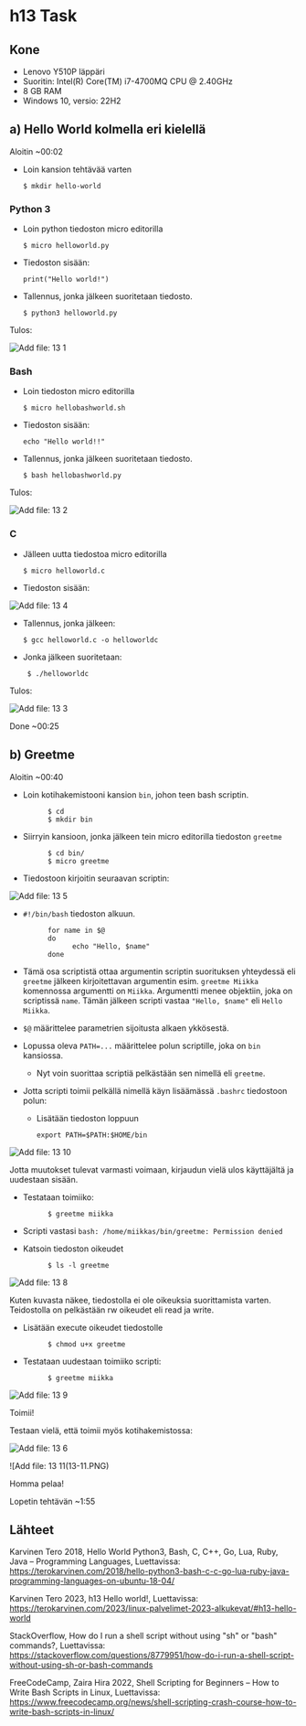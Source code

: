 # h13 Task

## Kone

- Lenovo Y510P läppäri
- Suoritin: Intel(R) Core(TM) i7-4700MQ CPU @ 2.40GHz
- 8 GB RAM
- Windows 10, versio: 22H2

## a) Hello World kolmella eri kielellä

Aloitin ~00:02

- Loin kansion tehtävää varten

      $ mkdir hello-world

### Python 3

- Loin python tiedoston micro editorilla

      $ micro helloworld.py

- Tiedoston sisään:

      print("Hello world!")
      
- Tallennus, jonka jälkeen suoritetaan tiedosto.

      $ python3 helloworld.py 
      
Tulos:

![Add file: 13 1](h13-1.PNG)

### Bash

- Loin tiedoston micro editorilla

      $ micro hellobashworld.sh

- Tiedoston sisään:

      echo "Hello world!!"
      
- Tallennus, jonka jälkeen suoritetaan tiedosto.

      $ bash hellobashworld.py 
      
Tulos:

![Add file: 13 2](13-2.PNG)

### C

- Jälleen uutta tiedostoa micro editorilla

      $ micro helloworld.c

- Tiedoston sisään:

![Add file: 13 4](h13-4.PNG)
      
- Tallennus, jonka jälkeen:

      $ gcc helloworld.c -o helloworldc 

- Jonka jälkeen suoritetaan:

       $ ./helloworldc 

Tulos:

![Add file: 13 3](13-3.PNG)


Done ~00:25

## b) Greetme

Aloitin ~00:40

- Loin kotihakemistooni kansion ``bin``, johon teen bash scriptin.

            $ cd
            $ mkdir bin
            
- Siirryin kansioon, jonka jälkeen tein micro editorilla tiedoston ``greetme``

            $ cd bin/
            $ micro greetme
            
- Tiedostoon kirjoitin seuraavan scriptin:

![Add file: 13 5](13-5.PNG)

- ``#!/bin/bash`` tiedoston alkuun.

            for name in $@
            do
                  echo "Hello, $name"
            done
          
 - Tämä osa scriptistä ottaa argumentin scriptin suorituksen yhteydessä eli ``greetme`` jälkeen kirjoitettavan argumentin esim. ``greetme Miikka`` komennossa argumentti on  ``Miikka``. Argumentti menee objektiin, joka on scriptissä ``name``. Tämän jälkeen scripti vastaa ``"Hello, $name"`` eli ``Hello Miikka``.
 - ``$@`` määrittelee parametrien sijoitusta alkaen ykkösestä.
 -  Lopussa oleva ``PATH=...`` määrittelee polun scriptille, joka on ``bin`` kansiossa.
      - Nyt voin suorittaa scriptiä pelkästään sen nimellä eli ``greetme``.
      
 - Jotta scripti toimii pelkällä nimellä käyn lisäämässä ``.bashrc`` tiedostoon polun:
      - Lisätään tiedoston loppuun
      
            export PATH=$PATH:$HOME/bin

![Add file: 13 10](13-10.PNG)

Jotta muutokset tulevat varmasti voimaan, kirjaudun vielä ulos käyttäjältä ja uudestaan sisään.

- Testataan toimiiko:

            $ greetme miikka
            
- Scripti vastasi ``bash: /home/miikkas/bin/greetme: Permission denied``
- Katsoin tiedoston oikeudet

            $ ls -l greetme
           
![Add file: 13 8](13-8.PNG)

Kuten kuvasta näkee, tiedostolla ei ole oikeuksia suorittamista varten. Teidostolla on pelkästään rw oikeudet eli read ja write. 
- Lisätään execute oikeudet tiedostolle

            $ chmod u+x greetme
       
- Testataan uudestaan toimiiko scripti:

            $ greetme miikka
            
![Add file: 13 9](13-9.PNG)

Toimii!

Testaan vielä, että toimii myös kotihakemistossa:

![Add file: 13 6](13-6.PNG)

![Add file: 13 11(13-11.PNG)

Homma pelaa!

Lopetin tehtävän ~1:55

## Lähteet 

Karvinen Tero 2018, Hello World Python3, Bash, C, C++, Go, Lua, Ruby, Java – Programming Languages, Luettavissa: https://terokarvinen.com/2018/hello-python3-bash-c-c-go-lua-ruby-java-programming-languages-on-ubuntu-18-04/

Karvinen Tero 2023, h13 Hello world!, Luettavissa: https://terokarvinen.com/2023/linux-palvelimet-2023-alkukevat/#h13-hello-world

StackOverflow, How do I run a shell script without using "sh" or "bash" commands?, Luettavissa: https://stackoverflow.com/questions/8779951/how-do-i-run-a-shell-script-without-using-sh-or-bash-commands

FreeCodeCamp, Zaira Hira 2022, Shell Scripting for Beginners – How to Write Bash Scripts in Linux, Luettavissa: https://www.freecodecamp.org/news/shell-scripting-crash-course-how-to-write-bash-scripts-in-linux/
